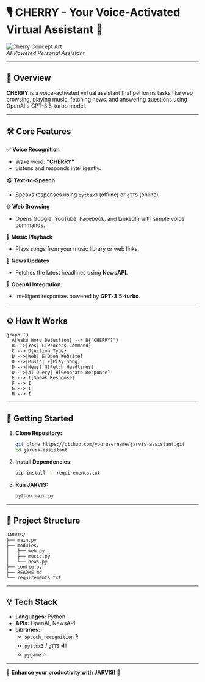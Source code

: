 

# 🎙️ **CHERRY - Your Voice-Activated Virtual Assistant** 🚀  

![Cherry Concept Art](https://wallpapercave.com/wp/wp2133204.jpg)  
*AI-Powered Personal Assistant.*  

---

## 🌟 **Overview**  
**CHERRY** is a voice-activated virtual assistant that performs tasks like web browsing, playing music, fetching news, and answering questions using OpenAI's GPT-3.5-turbo model.  

---

## 🛠️ **Core Features**  

✅ **Voice Recognition**  
   - Wake word: **"CHERRY"**  
   - Listens and responds intelligently.  

🎧 **Text-to-Speech**  
   - Speaks responses using `pyttsx3` (offline) or `gTTS` (online).  

🌐 **Web Browsing**  
   - Opens Google, YouTube, Facebook, and LinkedIn with simple voice commands.  

🎵 **Music Playback**  
   - Plays songs from your music library or web links.  

📰 **News Updates**  
   - Fetches the latest headlines using **NewsAPI**.  

🧠 **OpenAI Integration**  
   - Intelligent responses powered by **GPT-3.5-turbo**.  

---

## ⚙️ **How It Works**  

```mermaid
graph TD
  A[Wake Word Detection] --> B{"CHERRY?"}
  B -->|Yes| C[Process Command]
  C --> D{Action Type}
  D -->|Web| E[Open Website]
  D -->|Music| F[Play Song]
  D -->|News| G[Fetch Headlines]
  D -->|AI Query| H[Generate Response]
  E --> I[Speak Response]
  F --> I
  G --> I
  H --> I
```

---

## 🚀 **Getting Started**  

1. **Clone Repository:**  
   ```bash
   git clone https://github.com/yourusername/jarvis-assistant.git
   cd jarvis-assistant
   ```  

2. **Install Dependencies:**  
   ```bash
   pip install -r requirements.txt
   ```  

3. **Run JARVIS:**  
   ```bash
   python main.py
   ```  

---

## 📂 **Project Structure**  
```plaintext
JARVIS/
├── main.py
├── modules/
│   ├── web.py
│   ├── music.py
│   └── news.py
├── config.py
├── README.md
└── requirements.txt
```

---

## 💡 **Tech Stack**  
- **Languages:** Python  
- **APIs:** OpenAI, NewsAPI  
- **Libraries:**  
  - `speech_recognition` 🎙️  
  - `pyttsx3` / `gTTS` 🔊  
  - `pygame` 🎶  

---



🚀 **Enhance your productivity with JARVIS!** 🤖  
